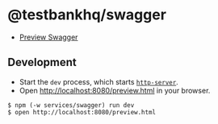 # @testbankhq/swagger

- [Preview Swagger](https://raw.githack.com/testbankhq/testbank/main/services/swagger/preview.html)

## Development

- Start the `dev` process, which starts [`http-server`](https://npm.im/http-server).
- Open <http://localhost:8080/preview.html> in your browser.

```
$ npm (-w services/swagger) run dev
$ open http://localhost:8080/preview.html
```
